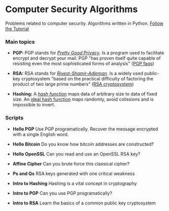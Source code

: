 # Computer Security Algorithms

Problems related to computer security. Algorithms written in Python. [Follow the Tutorial](https://id0-rsa.pub/)

### Main topics

* **PGP:** PGP stands for [*Pretty Good Privacy*](https://en.wikipedia.org/wiki/Pretty_Good_Privacy). Is a program used to facilitate encrypt and decrypt your mail. PGP "has proven itself quite capable of resisting even the most sophisticated forms of analysis" ([PGP faqs](http://www.faqs.org/faqs/pgp-faq/part1/))

* **RSA:** RSA stands for [*Rivest-Shamir-Adleman*](https://en.wikipedia.org/wiki/RSA_(cryptosystem)). Is a widely used public-key cryptosystem "based on the practical difficulty of factoring the product of two large prime numbers" ([RSA cryptosystem](https://en.wikipedia.org/wiki/RSA_(cryptosystem)))

* **Hashing:** A [*hash function*](https://en.wikipedia.org/wiki/Hash_function) maps data of arbitrary size to data of fixed size. An [ideal hash function](https://en.wikipedia.org/wiki/Cryptographic_hash_function) maps randomly, avoid colissions and is impossible to invert.

### Scripts

* **Hello PGP** Use PGP programatically. Recover the message encrypted with a single English word.

* **Hello Bitcoin** Do you know how bitcoin addresses are constructed?

* **Hello OpenSSL** Can you read and use an OpenSSL RSA key?

* **Affine Cipher** Can you brute force this classical cipher?

* **Ps and Qs** RSA keys generated with one critical weakness

* **Intro to Hashing** Hashing is a vital concept in cryptography

* **Intro to PGP** Can you use PGP programatically?

* **Intro to RSA** Learn the basics of a common public key cryptosystem